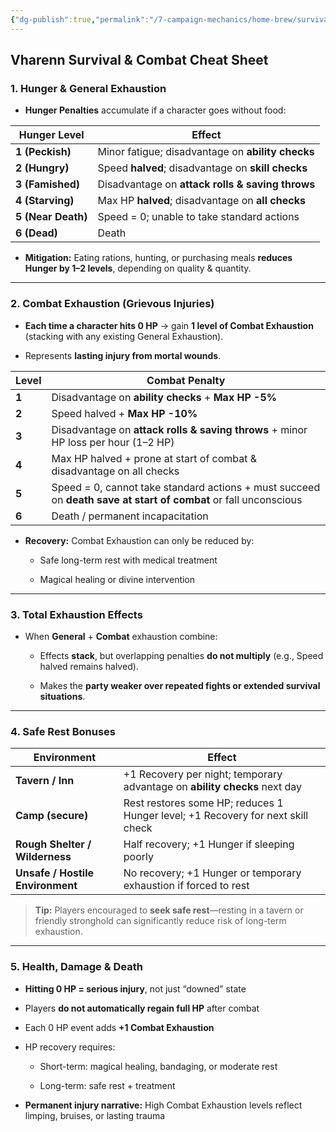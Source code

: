 ```yaml
---
{"dg-publish":true,"permalink":"/7-campaign-mechanics/home-brew/survival-and-combat/"}
---
```


## **Vharenn Survival & Combat Cheat Sheet**

### **1. Hunger & General Exhaustion**

- **Hunger Penalties** accumulate if a character goes without food:
    

|Hunger Level|Effect|
|---|---|
|**1 (Peckish)**|Minor fatigue; disadvantage on **ability checks**|
|**2 (Hungry)**|Speed **halved**; disadvantage on **skill checks**|
|**3 (Famished)**|Disadvantage on **attack rolls & saving throws**|
|**4 (Starving)**|Max HP **halved**; disadvantage on **all checks**|
|**5 (Near Death)**|Speed = 0; unable to take standard actions|
|**6 (Dead)**|Death|

- **Mitigation:** Eating rations, hunting, or purchasing meals **reduces Hunger by 1–2 levels**, depending on quality & quantity.
    

---

### **2. Combat Exhaustion (Grievous Injuries)**

- **Each time a character hits 0 HP** → gain **1 level of Combat Exhaustion** (stacking with any existing General Exhaustion).
    
- Represents **lasting injury from mortal wounds**.
    

|Level|Combat Penalty|
|---|---|
|**1**|Disadvantage on **ability checks** + **Max HP -5%**|
|**2**|Speed halved + **Max HP -10%**|
|**3**|Disadvantage on **attack rolls & saving throws** + minor HP loss per hour (1–2 HP)|
|**4**|Max HP halved + prone at start of combat & disadvantage on all checks|
|**5**|Speed = 0, cannot take standard actions + must succeed on **death save at start of combat** or fall unconscious|
|**6**|Death / permanent incapacitation|

- **Recovery:** Combat Exhaustion can only be reduced by:
    
    - Safe long-term rest with medical treatment
        
    - Magical healing or divine intervention
        

---

### **3. Total Exhaustion Effects**

- When **General** + **Combat** exhaustion combine:
    
    - Effects **stack**, but overlapping penalties **do not multiply** (e.g., Speed halved remains halved).
        
    - Makes the **party weaker over repeated fights or extended survival situations**.
    

---

### **4. Safe Rest Bonuses**

|Environment|Effect|
|---|---|
|**Tavern / Inn**|+1 Recovery per night; temporary advantage on **ability checks** next day|
|**Camp (secure)**|Rest restores some HP; reduces 1 Hunger level; +1 Recovery for next skill check|
|**Rough Shelter / Wilderness**|Half recovery; +1 Hunger if sleeping poorly|
|**Unsafe / Hostile Environment**|No recovery; +1 Hunger or temporary exhaustion if forced to rest|

> **Tip:** Players encouraged to **seek safe rest**—resting in a tavern or friendly stronghold can significantly reduce risk of long-term exhaustion.

---

### **5. Health, Damage & Death**

- **Hitting 0 HP = serious injury**, not just “downed” state
    
- Players **do not automatically regain full HP** after combat
    
- Each 0 HP event adds **+1 Combat Exhaustion**
    
- HP recovery requires:
    
    - Short-term: magical healing, bandaging, or moderate rest
        
    - Long-term: safe rest + treatment
        
- **Permanent injury narrative:** High Combat Exhaustion levels reflect limping, bruises, or lasting trauma